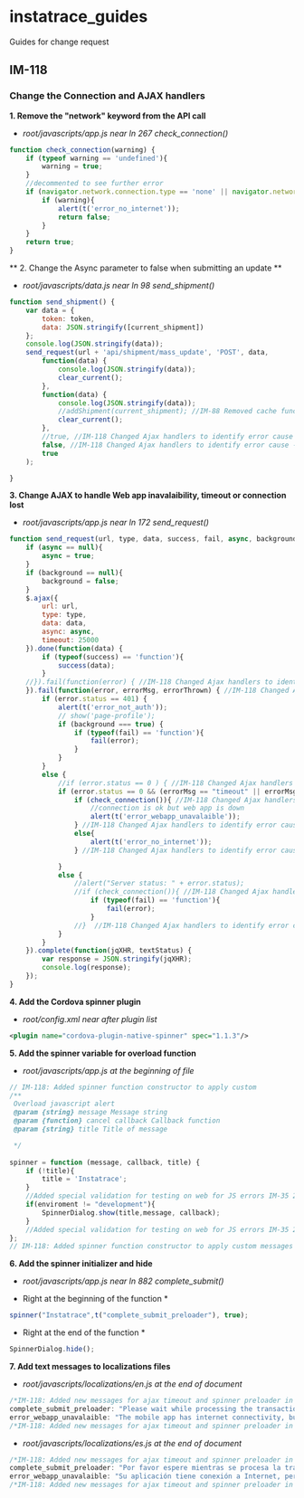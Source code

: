 # instatrace_guides
Guides for change request

## IM-118

### Change the Connection and AJAX handlers

**1. Remove the "network" keyword from the API call**
* _root/javascripts/app.js near ln 267 check_connection()_

```javascript
function check_connection(warning) {
    if (typeof warning == 'undefined'){
        warning = true;
    }
    //decommented to see further error
    if (navigator.network.connection.type == 'none' || navigator.network.connection.type == 'unknown') {
        if (warning){
            alert(t('error_no_internet'));
            return false;
        }
    }
    return true;
}
```

** 2. Change the Async parameter to false when submitting an update **
* _root/javascripts/data.js near ln 98 send_shipment()_

```javascript
function send_shipment() {
	var data = {
		token: token,
		data: JSON.stringify([current_shipment])
	};
    console.log(JSON.stringify(data));
	send_request(url + 'api/shipment/mass_update', 'POST', data,
		function(data) {
            console.log(JSON.stringify(data));
			clear_current();
		},
		function(data) {
            console.log(JSON.stringify(data));
			//addShipment(current_shipment); //IM-88 Removed cache functions 20180320 EL .o
			clear_current();
		},
		//true, //IM-118 Changed Ajax handlers to identify error cause - EL 30/05/2018 .o
		false, //IM-118 Changed Ajax handlers to identify error cause - EL 30/05/2018 .o
		true
	);

}
```

**3. Change AJAX to handle Web app inavalaibility, timeout or connection lost**
* _root/javascripts/app.js near ln 172 send_request()_
 
```javascript
function send_request(url, type, data, success, fail, async, background) {
    if (async == null){
        async = true;
    }
    if (background == null){
        background = false;
    }
    $.ajax({
        url: url,
        type: type,
        data: data,
        async: async,
        timeout: 25000
    }).done(function(data) {
        if (typeof(success) == 'function'){
            success(data);
        }
    //}).fail(function(error) { //IM-118 Changed Ajax handlers to identify error cause - EL 30/05/2018 .o
    }).fail(function(error, errorMsg, errorThrown) { //IM-118 Changed Ajax handlers to identify error cause - EL 30/05/2018 .n
        if (error.status == 401) {
            alert(t('error_not_auth'));
            // show('page-profile');
            if (background === true) {
                if (typeof(fail) == 'function'){
                    fail(error);
                }
            }
        }
        else {
            //if (error.status == 0 ) { //IM-118 Changed Ajax handlers to identify error cause - EL 30/05/2018 .o
            if (error.status == 0 && (errorMsg == "timeout" || errorMsg == "error")) { //IM-118 Changed Ajax handlers to identify error cause - EL 30/05/2018 .n
                if (check_connection()){ //IM-118 Changed Ajax handlers to identify error cause - EL 30/05/2018 .n
                    //connection is ok but web app is down
                    alert(t('error_webapp_unavalaible'));
                } //IM-118 Changed Ajax handlers to identify error cause - EL 30/05/2018 .ns
                else{
                    alert(t('error_no_internet'));
                } //IM-118 Changed Ajax handlers to identify error cause - EL 30/05/2018 .ne

            } 
            else {
                //alert("Server status: " + error.status);
                //if (check_connection()){ //IM-118 Changed Ajax handlers to identify error cause - EL 30/05/2018 .o
                    if (typeof(fail) == 'function'){
                        fail(error);
                    }
                //}  //IM-118 Changed Ajax handlers to identify error cause - EL 30/05/2018 .o
            }
        }
    }).complete(function(jqXHR, textStatus) {
        var response = JSON.stringify(jqXHR);
        console.log(response);
    });
}
```

**4. Add the Cordova spinner plugin**
* _root/config.xml near after plugin list_

```xml
<plugin name="cordova-plugin-native-spinner" spec="1.1.3"/>
```

**5. Add the spinner variable for overload function**
* _root/javascripts/app.js at the beginning of file_

```javascript
// IM-118: Added spinner function constructor to apply custom 
/**
 Overload javascript alert
 @param {string} message Message string
 @param {function} cancel callback Callback function
 @param {string} title Title of message

 */
  
spinner = function (message, callback, title) {
    if (!title){
        title = 'Instatrace';
    }
    //Added special validation for testing on web for JS errors IM-35 20171128 EL .ns
    if(enviroment != "development"){
        SpinnerDialog.show(title,message, callback);
    }
    //Added special validation for testing on web for JS errors IM-35 20171128 EL .ne
};
// IM-118: Added spinner function constructor to apply custom messages on spinners
```

**6. Add the spinner initializer and hide**
* _root/javascripts/app.js near ln 882 complete_submit()_

* Right at the beginning of the function *
```javascript
spinner("Instatrace",t("complete_submit_preloader"), true);
```

* Right at the end of the function *
```javascript
SpinnerDialog.hide();
```

**7. Add text messages to localizations files**
* _root/javascripts/localizations/en.js at the end of document_

```javascript
/*IM-118: Added new messages for ajax timeout and spinner preloader in submit shipment .ns*/
complete_submit_preloader: "Please wait while processing the transaction….",
error_webapp_unavalaible: "The mobile app has internet connectivity, but cannot connect to the web app. Please retry in 30 minutes or manually submit the update."
/*IM-118: Added new messages for ajax timeout and spinner preloader in submit shipment .ne*/
```
* _root/javascripts/localizations/es.js at the end of document_

```javascript
/*IM-118: Added new messages for ajax timeout and spinner preloader in submit shipment .ns*/
complete_submit_preloader: "Por favor espere mientras se procesa la transacción….",
error_webapp_unavalaible: "Su aplicación tiene conexión a Internet, pero no puede conectarse a la aplicación web. Por favor reintente en 30 minutos o envíe la actualización manualmente."
/*IM-118: Added new messages for ajax timeout and spinner preloader in submit shipment .ne*/
```

